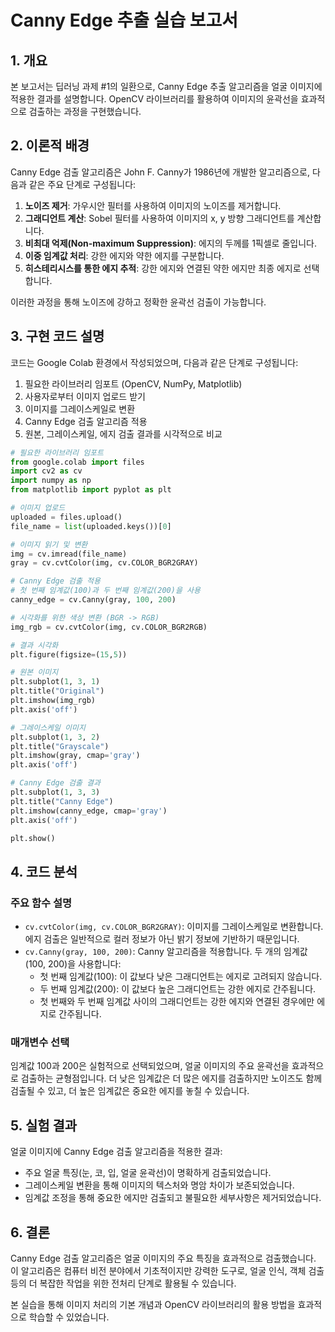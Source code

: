 # Canny Edge 추출 실습 보고서

## 1. 개요
본 보고서는 딥러닝 과제 #1의 일환으로, Canny Edge 추출 알고리즘을 얼굴 이미지에 적용한 결과를 설명합니다. OpenCV 라이브러리를 활용하여 이미지의 윤곽선을 효과적으로 검출하는 과정을 구현했습니다.

## 2. 이론적 배경
Canny Edge 검출 알고리즘은 John F. Canny가 1986년에 개발한 알고리즘으로, 다음과 같은 주요 단계로 구성됩니다:

1. **노이즈 제거**: 가우시안 필터를 사용하여 이미지의 노이즈를 제거합니다.
2. **그래디언트 계산**: Sobel 필터를 사용하여 이미지의 x, y 방향 그래디언트를 계산합니다.
3. **비최대 억제(Non-maximum Suppression)**: 에지의 두께를 1픽셀로 줄입니다.
4. **이중 임계값 처리**: 강한 에지와 약한 에지를 구분합니다.
5. **히스테리시스를 통한 에지 추적**: 강한 에지와 연결된 약한 에지만 최종 에지로 선택합니다.

이러한 과정을 통해 노이즈에 강하고 정확한 윤곽선 검출이 가능합니다.

## 3. 구현 코드 설명

코드는 Google Colab 환경에서 작성되었으며, 다음과 같은 단계로 구성됩니다:

1. 필요한 라이브러리 임포트 (OpenCV, NumPy, Matplotlib)
2. 사용자로부터 이미지 업로드 받기
3. 이미지를 그레이스케일로 변환
4. Canny Edge 검출 알고리즘 적용
5. 원본, 그레이스케일, 에지 검출 결과를 시각적으로 비교

```python
# 필요한 라이브러리 임포트
from google.colab import files
import cv2 as cv
import numpy as np
from matplotlib import pyplot as plt

# 이미지 업로드
uploaded = files.upload()
file_name = list(uploaded.keys())[0]

# 이미지 읽기 및 변환
img = cv.imread(file_name)
gray = cv.cvtColor(img, cv.COLOR_BGR2GRAY)

# Canny Edge 검출 적용
# 첫 번째 임계값(100)과 두 번째 임계값(200)을 사용
canny_edge = cv.Canny(gray, 100, 200)

# 시각화를 위한 색상 변환 (BGR -> RGB)
img_rgb = cv.cvtColor(img, cv.COLOR_BGR2RGB)

# 결과 시각화
plt.figure(figsize=(15,5))

# 원본 이미지
plt.subplot(1, 3, 1)
plt.title("Original")
plt.imshow(img_rgb)
plt.axis('off')

# 그레이스케일 이미지
plt.subplot(1, 3, 2)
plt.title("Grayscale")
plt.imshow(gray, cmap='gray')
plt.axis('off')

# Canny Edge 검출 결과
plt.subplot(1, 3, 3)
plt.title("Canny Edge")
plt.imshow(canny_edge, cmap='gray')
plt.axis('off')

plt.show()
```

## 4. 코드 분석

### 주요 함수 설명
- `cv.cvtColor(img, cv.COLOR_BGR2GRAY)`: 이미지를 그레이스케일로 변환합니다. 에지 검출은 일반적으로 컬러 정보가 아닌 밝기 정보에 기반하기 때문입니다.
- `cv.Canny(gray, 100, 200)`: Canny 알고리즘을 적용합니다. 두 개의 임계값(100, 200)을 사용합니다:
  - 첫 번째 임계값(100): 이 값보다 낮은 그래디언트는 에지로 고려되지 않습니다.
  - 두 번째 임계값(200): 이 값보다 높은 그래디언트는 강한 에지로 간주됩니다.
  - 첫 번째와 두 번째 임계값 사이의 그래디언트는 강한 에지와 연결된 경우에만 에지로 간주됩니다.

### 매개변수 선택
임계값 100과 200은 실험적으로 선택되었으며, 얼굴 이미지의 주요 윤곽선을 효과적으로 검출하는 균형점입니다. 더 낮은 임계값은 더 많은 에지를 검출하지만 노이즈도 함께 검출될 수 있고, 더 높은 임계값은 중요한 에지를 놓칠 수 있습니다.

## 5. 실험 결과
얼굴 이미지에 Canny Edge 검출 알고리즘을 적용한 결과:
- 주요 얼굴 특징(눈, 코, 입, 얼굴 윤곽선)이 명확하게 검출되었습니다.
- 그레이스케일 변환을 통해 이미지의 텍스처와 명암 차이가 보존되었습니다.
- 임계값 조정을 통해 중요한 에지만 검출되고 불필요한 세부사항은 제거되었습니다.

## 6. 결론
Canny Edge 검출 알고리즘은 얼굴 이미지의 주요 특징을 효과적으로 검출했습니다. 이 알고리즘은 컴퓨터 비전 분야에서 기초적이지만 강력한 도구로, 얼굴 인식, 객체 검출 등의 더 복잡한 작업을 위한 전처리 단계로 활용될 수 있습니다.

본 실습을 통해 이미지 처리의 기본 개념과 OpenCV 라이브러리의 활용 방법을 효과적으로 학습할 수 있었습니다.
